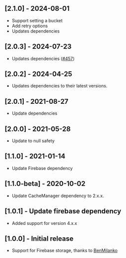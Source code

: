 ## [2.1.0] - 2024-08-01

* Support setting a bucket
* Add retry options
* Updates dependencies

## [2.0.3] - 2024-07-23

* Updates dependencies ([#457](https://github.com/Baseflow/flutter_cache_manager/pull/457))

## [2.0.2] - 2024-04-25

* Updates dependencies to their latest versions.

## [2.0.1] - 2021-08-27

* Update dependencies

## [2.0.0] - 2021-05-28

* Update to null safety

## [1.1.0] - 2021-01-14

* Update Firebase dependency

## [1.1.0-beta] - 2020-10-02

* Update CacheManager dependency to 2.x.x.

## [1.0.1] - Update firebase dependency

* Added support for version 4.x.x

## [1.0.0] - Initial release

* Support for Firebase storage, thanks to [BenMilanko](https://github.com/bpmil3)
